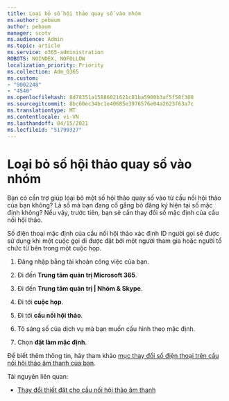 ```yaml
---
title: Loại bỏ số hội thảo quay số vào nhóm
ms.author: pebaum
author: pebaum
manager: scotv
ms.audience: Admin
ms.topic: article
ms.service: o365-administration
ROBOTS: NOINDEX, NOFOLLOW
localization_priority: Priority
ms.collection: Adm_O365
ms.custom:
- "9002248"
- "4540"
ms.openlocfilehash: 8d78351a15886021621c81ba5900b3af5f58f308
ms.sourcegitcommit: 8bc60ec34bc1e40685e3976576e04a2623f63a7c
ms.translationtype: MT
ms.contentlocale: vi-VN
ms.lasthandoff: 04/15/2021
ms.locfileid: "51799327"
---
```

# <a name="remove-teams-dial-in-conferencing-number"></a>Loại bỏ số hội thảo quay số vào nhóm

Bạn có cần trợ giúp loại bỏ một số hội thảo quay số vào từ cầu nối hội thảo của bạn không? Là số mà bạn đang cố gắng bỏ đăng ký hiện tại số mặc định không? Nếu vậy, trước tiên, bạn sẽ cần thay đổi số mặc định của cầu nối hội thảo.

Số điện thoại mặc định của cầu nối hội thảo xác định ID người gọi sẽ được sử dụng khi một cuộc gọi đi được đặt bởi một người tham gia hoặc người tổ chức từ bên trong một cuộc họp.

1. Đăng nhập bằng tài khoản công việc của bạn.

2. Đi đến **Trung tâm quản trị Microsoft 365**.

3. Đi đến **Trung tâm quản trị | Nhóm & Skype**.

4. Đi tới **cuộc họp**.

5. Đi tới **cầu nối hội thảo**.

6. Tô sáng số của dịch vụ mà bạn muốn cấu hình theo mặc định.

7. Chọn **đặt làm mặc định**.

Để biết thêm thông tin, hãy tham khảo [mục thay đổi số điện thoại trên cầu nối hội thảo âm thanh của bạn](https://docs.microsoft.com/microsoftteams/change-the-phone-numbers-on-your-audio-conferencing-bridge).

Tài nguyên liên quan:

- [Thay đổi thiết đặt cho cầu nối hội thảo âm thanh](https://docs.microsoft.com/microsoftteams/change-the-settings-for-an-audio-conferencing-bridge)
